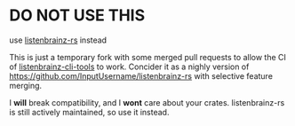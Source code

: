 # DO NOT USE THIS
use [listenbrainz-rs](https://github.com/InputUsername/listenbrainz-rs) instead

This is just a temporary fork with some merged pull requests to allow the CI of [listenbrainz-cli-tools](https://github.com/RustyNova016/listenbrainz-cli-tools)
to work. Concider it as a nighly version of https://github.com/InputUsername/listenbrainz-rs with selective feature merging.

I **will** break compatibility, and I **wont** care about your crates. listenbrainz-rs is still actively maintained, so use it instead.